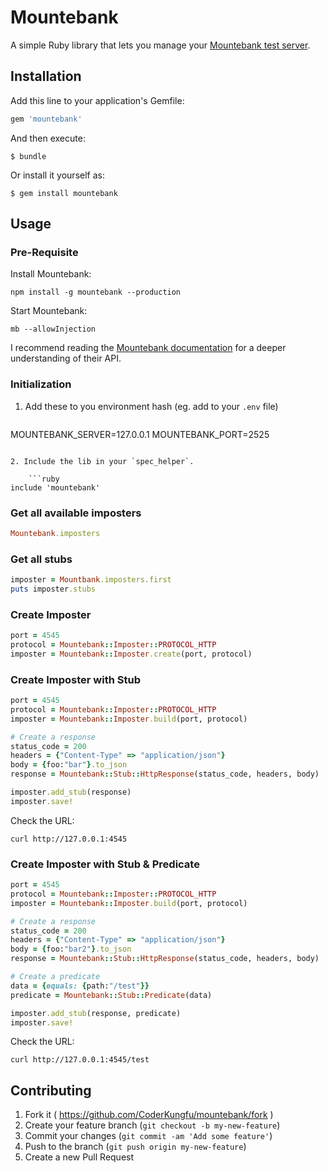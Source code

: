 # Mountebank

A simple Ruby library that lets you manage your [Mountebank test server](http://www.mbtest.org/).

## Installation

Add this line to your application's Gemfile:

```ruby
gem 'mountebank'
```

And then execute:

    $ bundle

Or install it yourself as:

    $ gem install mountebank

## Usage

### Pre-Requisite

Install Mountebank:

```
npm install -g mountebank --production
```

Start Mountebank:

```
mb --allowInjection
```

I recommend reading the [Mountebank documentation](http://www.mbtest.org/docs/api/overview) for a deeper understanding of their API.

### Initialization

1. Add these to you environment hash (eg. add to your `.env` file)
	
	```
MOUNTEBANK_SERVER=127.0.0.1
MOUNTEBANK_PORT=2525
```

2. Include the lib in your `spec_helper`.

	```ruby
include 'mountebank'
```

### Get all available imposters

```ruby
Mountebank.imposters
```

### Get all stubs

```ruby
imposter = Mountbank.imposters.first
puts imposter.stubs
```
### Create Imposter

```ruby
port = 4545
protocol = Mountebank::Imposter::PROTOCOL_HTTP
imposter = Mountebank::Imposter.create(port, protocol)
```

### Create Imposter with Stub

```ruby
port = 4545
protocol = Mountebank::Imposter::PROTOCOL_HTTP
imposter = Mountebank::Imposter.build(port, protocol)

# Create a response
status_code = 200
headers = {"Content-Type" => "application/json"}
body = {foo:"bar"}.to_json
response = Mountebank::Stub::HttpResponse(status_code, headers, body)

imposter.add_stub(response)
imposter.save!
```

Check the URL:
```
curl http://127.0.0.1:4545
```

### Create Imposter with Stub & Predicate

```ruby
port = 4545
protocol = Mountebank::Imposter::PROTOCOL_HTTP
imposter = Mountebank::Imposter.build(port, protocol)

# Create a response
status_code = 200
headers = {"Content-Type" => "application/json"}
body = {foo:"bar2"}.to_json
response = Mountebank::Stub::HttpResponse(status_code, headers, body)

# Create a predicate
data = {equals: {path:"/test"}}
predicate = Mountebank::Stub::Predicate(data)

imposter.add_stub(response, predicate)
imposter.save!
```

Check the URL:
```
curl http://127.0.0.1:4545/test
```

## Contributing

1. Fork it ( https://github.com/CoderKungfu/mountebank/fork )
2. Create your feature branch (`git checkout -b my-new-feature`)
3. Commit your changes (`git commit -am 'Add some feature'`)
4. Push to the branch (`git push origin my-new-feature`)
5. Create a new Pull Request
